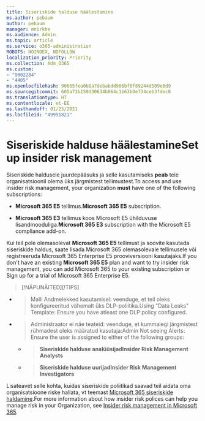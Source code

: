 ```yaml
---
title: Siseriskide halduse häälestamine
ms.author: pebaum
author: pebaum
manager: mnirkhe
ms.audience: Admin
ms.topic: article
ms.service: o365-administration
ROBOTS: NOINDEX, NOFOLLOW
localization_priority: Priority
ms.collection: Adm_O365
ms.custom:
- "9002284"
- "4405"
ms.openlocfilehash: 90655fea0b8a7debabdd986bf0f89244d509e8d9
ms.sourcegitcommit: 605a73b159d30634b064c1b63b0e734ceb3fdec8
ms.translationtype: HT
ms.contentlocale: et-EE
ms.lasthandoff: 01/25/2021
ms.locfileid: "49951821"
---
```

# <a name="set-up-insider-risk-management"></a><span data-ttu-id="655b0-102">Siseriskide halduse häälestamine</span><span class="sxs-lookup"><span data-stu-id="655b0-102">Set up insider risk management</span></span>

<span data-ttu-id="655b0-103">Siseriskide haldusele juurdepääsuks ja selle kasutamiseks **peab** teie organisatsioonil olema üks järgmistest tellimustest.</span><span class="sxs-lookup"><span data-stu-id="655b0-103">To access and use insider risk management, your organization **must** have one of the following subscriptions:</span></span>

- <span data-ttu-id="655b0-104">**Microsoft 365 E5** tellimus.</span><span class="sxs-lookup"><span data-stu-id="655b0-104">**Microsoft 365 E5** subscription.</span></span>

- <span data-ttu-id="655b0-105">**Microsoft 365 E3** tellimus koos Microsoft E5 ühilduvuse lisandmooduliga.</span><span class="sxs-lookup"><span data-stu-id="655b0-105">**Microsoft 365 E3** subscription with the Microsoft E5 compliance add-on.</span></span>

<span data-ttu-id="655b0-106">Kui teil pole olemasolevat **Microsoft 365 E5** tellimust ja soovite kasutada siseriskide haldus, saate lisada Microsoft 365 olemasolevale tellimusele või registreeruda Microsoft 365 Enterprise E5 prooviversiooni kasutajaks.</span><span class="sxs-lookup"><span data-stu-id="655b0-106">If you don't have an existing **Microsoft 365 E5** plan and want to try insider risk management, you can add Microsoft 365 to your existing subscription or Sign up for a trial of Microsoft 365 Enterprise E5.</span></span>

> <span data-ttu-id="655b0-107">[!NÄPUNÄITED]</span><span class="sxs-lookup"><span data-stu-id="655b0-107">[!TIPS]</span></span>
- > <span data-ttu-id="655b0-108">Malli Andmelekked kasutamisel: veenduge, et teil oleks konfigureeritud vähemalt üks DLP-poliitika.</span><span class="sxs-lookup"><span data-stu-id="655b0-108">Using "Data Leaks" Template: Ensure you have atleast one DLP policy configured.</span></span>
- > <span data-ttu-id="655b0-109">Administraator ei näe teateid: veenduge, et kummalegi järgmistest rühmadest oleks määratud kasutaja:</span><span class="sxs-lookup"><span data-stu-id="655b0-109">Admin Not seeing Alerts: Ensure the user is assigned to either of the following groups:</span></span>
    - ><span data-ttu-id="655b0-110">**Siseriskide halduse analüüsijad**</span><span class="sxs-lookup"><span data-stu-id="655b0-110">**Insider Risk Management Analysts**</span></span>
    - ><span data-ttu-id="655b0-111">**Siseriskide halduse uurijad**</span><span class="sxs-lookup"><span data-stu-id="655b0-111">**Insider Risk Management Investigators**</span></span>

<span data-ttu-id="655b0-112">Lisateavet selle kohta, kuidas siseriskide poliitikad saavad teil aidata oma organisatsioone riske hallata, vt teemast [Microsoft 365 siseriskide haldamine](https://go.microsoft.com/fwlink/?linkid=2123907).</span><span class="sxs-lookup"><span data-stu-id="655b0-112">For more information about how insider risk polices can help you manage risk in your Organization, see [Insider risk management in Microsoft 365](https://go.microsoft.com/fwlink/?linkid=2123907).</span></span>

